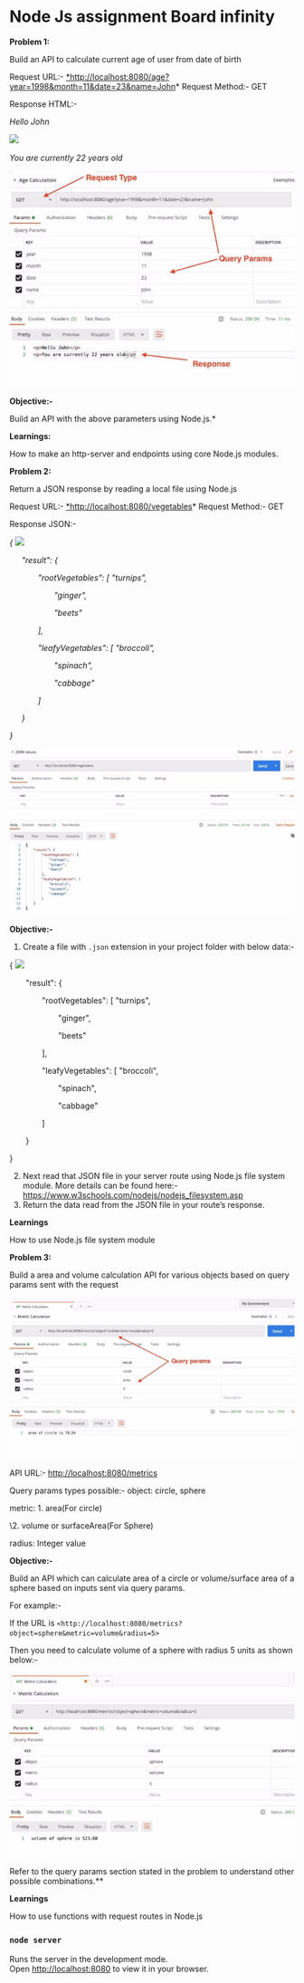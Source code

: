 # Node Js assignment Board infinity


**Problem 1:** 

Build an API to calculate current age of user from date of birth  


Request URL:-  [*http://localhost:8080/age?year=1998&month=11&date=23&name=John](http://localhost:8080/age?year=1998&month=11&date=23&name=John)* Request Method:- GET 

Response HTML:- 

*<p>Hello John</p> ![](Aspose.Words.2b4a03a1-eb9a-488b-b0fa-dd3b2d0a3eda.003.png)*

*<p>You are currently 22 years old</p>* 

![image](./problemImg/nodeProblem1.jpeg)

**Objective:-** 

Build an API with the above parameters using Node.js.* 

**Learnings:** 

How to make an http-server and endpoints using core Node.js modules.

**Problem 2:** 

Return a JSON response by reading a local file using Node.js 


Request URL:-  [*http://localhost:8080/vegetables](http://localhost:8080/vegetables)* Request Method:- GET 

Response JSON:- 

*{ ![](Aspose.Words.2b4a03a1-eb9a-488b-b0fa-dd3b2d0a3eda.005.png)*

`   `*"result": {* 

`       `*"rootVegetables": [            "turnips",* 

`           `*"ginger",* 

`           `*"beets"* 

`       `*],* 

`       `*"leafyVegetables": [            "broccoli",* 

`           `*"spinach",* 

`           `*"cabbage"* 

`       `*]* 

`   `*}* 

*}* 

![image](./problemImg/nodeProblem2.jpeg)


**Objective:-** 

1. Create a file with `.json` extension in your project folder with below data:- 

{ ![](Aspose.Words.2b4a03a1-eb9a-488b-b0fa-dd3b2d0a3eda.007.png)

`    `"result": { 

`        `"rootVegetables": [             "turnips", 

`            `"ginger", 

`            `"beets" 

`        `], 

`        `"leafyVegetables": [             "broccoli", 

`            `"spinach", 

`            `"cabbage" 

`        `] 

`    `} 

} 

2. Next read that JSON file in your server route using Node.js file system module. More details can be found here:- <https://www.w3schools.com/nodejs/nodejs_filesystem.asp> 
2. Return the data read from the JSON file in your route’s response. 

**Learnings** 

How to use Node.js file system module 

**Problem 3:** 

Build a area and volume calculation API for various objects based on query params sent with the request 

![image](./problemImg/nodeProblem3.1.jpeg)

API URL:- <http://localhost:8080/metrics> 

Query params types possible:-  object: circle, sphere 

metric: 1. area(For circle)  

\2. volume or surfaceArea(For Sphere) 

radius: Integer value 

**Objective:-** 

Build an API which can calculate area of a circle or volume/surface area of a sphere based on inputs sent via query params. 

For example:- 

If the URL is `<http://localhost:8080/metrics?object=sphere&metric=volume&radius=5>` 

Then you need to calculate volume of a sphere with radius 5 units as shown below:- 

![image](./problemImg/nodeProblem3.2.jpeg)

Refer to the query params section stated in the problem to understand other possible combinations.** 

**Learnings** 

How to use functions with request routes in Node.js

















### `node server`

Runs the server in the development mode.\
Open [http://localhost:8080](http://localhost:8080) to view it in your browser.

